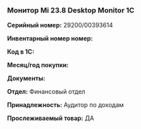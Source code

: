 ### Монитор Mi 23.8 Desktop Monitor 1C </br>

**Серийный номер:** 29200/00393614</br>

**Инвентарный номер номер:**  </br>

**Код в 1С:** </br>

**Месяц/год покупки:** </br>

**Документы:**  </br>

**Отдел:** Финансовый отдел </br>

**Принадлежность:** Аудитор по доходам </br>

**Прослеживаемый товар:** ДА

